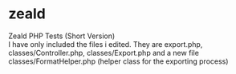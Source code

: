 # zeald
Zeald PHP Tests (Short Version)<br>
I have only included the files i edited. They are export.php, classes/Controller.php, classes/Export.php and a new file classes/FormatHelper.php (helper class for the exporting process)

